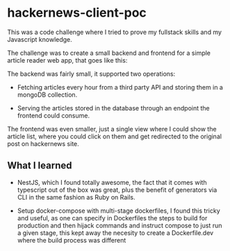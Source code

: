 # hackernews-client-poc

This was a code challenge where I tried to prove my fullstack skills and my Javascript knowledge.

The challenge was to create a small backend and frontend for a simple article reader web app, that goes like this:

The backend was fairly small, it supported two operations:

- Fetching articles every hour from a third party API and storing them in a mongoDB collection.

- Serving the articles stored in the database through an endpoint the frontend could consume.

The frontend was even smaller, just a single view where I could show the article list, where you could click on them and get redirected to the original post on hackernews site.

## What I learned

- NestJS, which I found totally awesome, the fact that it comes with typescript out of the box was great, plus the benefit of generators via CLI in the same fashion as Ruby on Rails.

- Setup docker-compose with multi-stage dockerfiles, I found this tricky and useful, as one can specify in Dockerfiles the steps to build for production and then hijack commands and instruct compose to just run a given stage, this kept away the necesity to create a Dockerfile.dev where the build process was different
